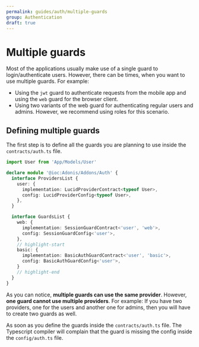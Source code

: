 ```yaml
---
permalink: guides/auth/multiple-guards
group: Authentication
draft: true
---
```


# Multiple guards
Most of the applications usually make use of a single guard to login/authenticate users. However, there can be times, when you want to use multiple guards. For example:

- Using the `jwt` guard to authenticate requests from the mobile app and using the `web` guard for the browser client.
- Using two variants of the web guard for authenticating regular users and admins. However, we recommend using roles for this scenario.

## Defining multiple guards
The first step is to define all the guards you are planning to use inside the `contracts/auth.ts` file.

```ts
import User from 'App/Models/User'

declare module '@ioc:Adonis/Addons/Auth' {
  interface ProvidersList {
    user: {
      implementation: LucidProviderContract<typeof User>,
      config: LucidProviderConfig<typeof User>,
    },
  }

  interface GuardsList {
    web: {
      implementation: SessionGuardContract<'user', 'web'>,
      config: SessionGuardConfig<'user'>,
    },
    // highlight-start
    basic: {
      implementation: BasicAuthGuardContract<'user', 'basic'>,
      config: BasicAuthGuardConfig<'user'>,
    }
    // highlight-end
  }
}
```

As you can notice, **multiple guards can use the same provider**. However, **one guard cannot use multiple providers**. For example: If you have two providers, one for the users and another one for admins, then you will have to create two guards as well. 

As soon as you define the guards inside the `contracts/auth.ts` file. The Typescript compiler will complain that the guard is missing the config inside the `config/auth.ts` file.
